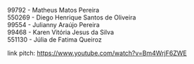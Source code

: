 99792 - Matheus Matos Pereira<br>
550269 - Diego Henrique Santos de Oliveira<br>
99554 - Julianny Araújo Pereira<br>
99468 - Karen Vitória Jesus da Silva<br>
551130 - Júlia de Fatima Queiroz<br>

link pitch: https://www.youtube.com/watch?v=Bm4WrjF6ZWE
